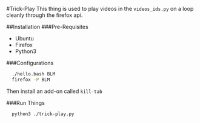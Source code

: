 #Trick-Play
This thing is used to play videos in the `videos_ids.py` on a loop cleanly through the firefox api.

##Installation
###Pre-Requisites
  - Ubuntu
  - Firefox
  - Python3

###Configurations
``` bash
  ./hello.bash BLM
  firefox -P BLM
```

Then install an add-on called `kill-tab`

###Run Things
``` bash
  python3 ./trick-play.py
```
